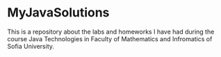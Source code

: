 # MyJavaSolutions
This is a repository about the labs and homeworks I have had during the course Java Technologies in Faculty of Mathematics and Infromatics of Sofia University.
